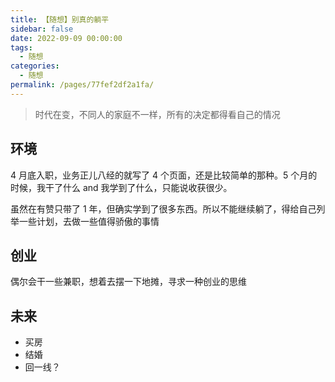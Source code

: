 ```yaml
---
title: 【随想】别真的躺平
sidebar: false
date: 2022-09-09 00:00:00
tags:
  - 随想
categories:
  - 随想
permalink: /pages/77fef2df2a1fa/
---
```


> 时代在变，不同人的家庭不一样，所有的决定都得看自己的情况

<!-- more -->

## 环境

4 月底入职，业务正儿八经的就写了 4 个页面，还是比较简单的那种。5 个月的时候，我干了什么 and 我学到了什么，只能说收获很少。

虽然在有赞只带了 1 年，但确实学到了很多东西。所以不能继续躺了，得给自己列举一些计划，去做一些值得骄傲的事情

## 创业

偶尔会干一些兼职，想着去摆一下地摊，寻求一种创业的思维

## 未来

- 买房
- 结婚
- 回一线？
